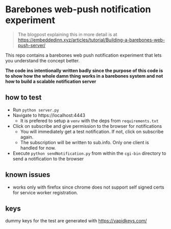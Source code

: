 # Barebones web-push notification experiment

> The blogpost explaining this in more detail is at https://embeddedinn.xyz/articles/tutorial/Building-a-barebones-web-push-server/

This repo contains a barebones web push notification experiment that lets you understand the concept better. 

**The code ins intentionally written badly since the purpose of this code is to show how the whole damn thing works in a barebones system and not how to build a scalable notification server**

## how to test

- Run `python server.py`
- Navigate to https://localhost:4443
    - It is prefered to setup a `venv` with the deps from `requirements.txt` 
- Click on subscribe and give permission to the browser for notifications
    - You will immediately get a test notification. If not, click on subscribe again.
  -  The subscription will be written to sub.info. Only one client is handled for now. 
- Execute `python sendNotification.py` from within the `cgi-bin` directory to send a notification to the browser


## known issues
- works only with firefox since chrome does not support self signed certs for service worker registration.

## keys

dummy keys for the test are generated with https://vapidkeys.com/
